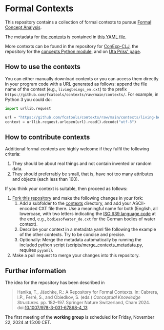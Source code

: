 # Formal Contexts

This repository contains a collection of formal contexts to pursue
[Formal Concept Analysis](https://upriss.github.io/fca/fca.html).

The metadata for [the
contexts](https://github.com/fcatools/contexts/tree/main/contexts) is
contained in [this YAML file](merged-contexts-metadata.yaml).

More contexts can be found in the repository for
[ConExp-CLJ](https://github.com/tomhanika/conexp-clj/tree/dev/testing-data),
the repository for the [concepts Python
module](https://github.com/xflr6/concepts/tree/master/examples), and
on [Uta Priss' page](https://upriss.github.io/fca/examples.html).

## How to use the contexts

You can either manually download contexts or you can access them
directly in your program code with a URL generated as follows: append
the file name of the context (e.g., `livingbeings_en.cxt`) to the
prefix `https://github.com/fcatools/contexts/raw/main/contexts/`. For
example, in Python 3 you could do:

```python
import urllib.request

url = "https://github.com/fcatools/contexts/raw/main/contexts/living-beings-and-water/livingbeings_en.cxt"
context = urllib.request.urlopen(url).read().decode("utf-8")
```

## How to contribute contexts

Additional formal contexts are highly welcome if they fulfil the
following criteria:

1. They should be about real things and not contain invented or random
   data.
2. They should preferrably be small, that is, have not too many
   attributes and objects (each less than 100).

If you think your context is suitable, then proceed as follows:

1. [Fork this repository](https://github.com/fcatools/contexts/fork)
   and make the following changes in your fork:
   1. Add a subfolder to the [contexts](https://github.com/fcatools/contexts/tree/main/contexts)
      directory, and add your ASCII-encoded CXT file there.
      Use a meaningful name for both (English, all lowercase, with
      two letters indicating the [ISO 639 language code](https://en.wikipedia.org/wiki/List_of_ISO_639_language_codes)
      at the end, e.g., `bodiesofwater_de.cxt` for the German bodies
      of water context).
   2. Describe your context in a metadata yaml file
      following the example of the other contexts. Try to be concise
      and precise.
   3. Optionally: Merge the metadata automatically by running the included python script
      ([scripts/merge_contexts_metadata.py](scripts/merge_contexts_metadata.py),
      requires ```pyyaml```).
2. Make a pull request to merge your changes into this repository.

## Further information

The idea for the repository has been described in

> Hanika, T., Jäschke, R.: A Repository for Formal Contexts. In:
> Cabrera, I.P., Ferré, S., and Obiedkov, S. (eds.) *Conceptual
> Knowledge Structures*. pp. 182–197. Springer Nature Switzerland,
> Cham 2024.
> doi:[10.1007/978-3-031-67868-4_13](https://doi.org/10.1007/978-3-031-67868-4_13)

The first meeting of the **working group** is scheduled for Friday,
November 22, 2024 at 15:00 CET.
